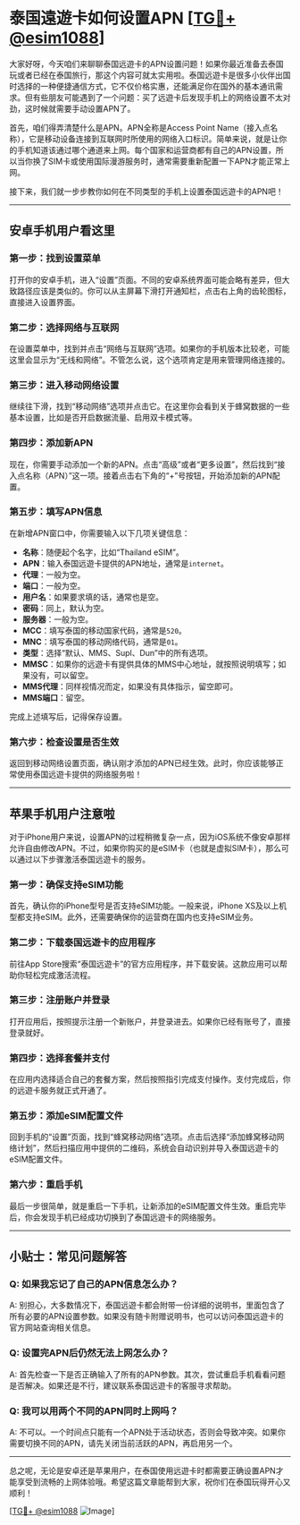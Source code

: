 # 泰国遠遊卡如何设置APN [[TG💪+ @esim1088](https://t.me/s/esim1088)]

大家好呀，今天咱们来聊聊泰国远遊卡的APN设置问题！如果你最近准备去泰国玩或者已经在泰国旅行，那这个内容可就太实用啦。泰国远遊卡是很多小伙伴出国时选择的一种便捷通信方式，它不仅价格实惠，还能满足你在国外的基本通讯需求。但有些朋友可能遇到了一个问题：买了远遊卡后发现手机上的网络设置不太对劲，这时候就需要手动设置APN了。

首先，咱们得弄清楚什么是APN。APN全称是Access Point Name（接入点名称），它是移动设备连接到互联网时所使用的网络入口标识。简单来说，就是让你的手机知道该通过哪个通道来上网。每个国家和运营商都有自己的APN设置，所以当你换了SIM卡或使用国际漫游服务时，通常需要重新配置一下APN才能正常上网。

接下来，我们就一步步教你如何在不同类型的手机上设置泰国远遊卡的APN吧！

---

## **安卓手机用户看这里**

### **第一步：找到设置菜单**
打开你的安卓手机，进入“设置”页面。不同的安卓系统界面可能会略有差异，但大致路径应该是类似的。你可以从主屏幕下滑打开通知栏，点击右上角的齿轮图标，直接进入设置界面。

### **第二步：选择网络与互联网**
在设置菜单中，找到并点击“网络与互联网”选项。如果你的手机版本比较老，可能这里会显示为“无线和网络”。不管怎么说，这个选项肯定是用来管理网络连接的。

### **第三步：进入移动网络设置**
继续往下滑，找到“移动网络”选项并点击它。在这里你会看到关于蜂窝数据的一些基本设置，比如是否开启数据流量、启用双卡模式等。

### **第四步：添加新APN**
现在，你需要手动添加一个新的APN。点击“高级”或者“更多设置”，然后找到“接入点名称（APN）”这一项。接着点击右下角的“+”号按钮，开始添加新的APN配置。

### **第五步：填写APN信息**
在新增APN窗口中，你需要输入以下几项关键信息：

- **名称**：随便起个名字，比如“Thailand eSIM”。
- **APN**：输入泰国远遊卡提供的APN地址，通常是`internet`。
- **代理**：一般为空。
- **端口**：一般为空。
- **用户名**：如果要求填的话，通常也是空。
- **密码**：同上，默认为空。
- **服务器**：一般为空。
- **MCC**：填写泰国的移动国家代码，通常是`520`。
- **MNC**：填写泰国的移动网络代码，通常是`01`。
- **类型**：选择“默认、MMS、Supl、Dun”中的所有选项。
- **MMSC**：如果你的远遊卡有提供具体的MMS中心地址，就按照说明填写；如果没有，可以留空。
- **MMS代理**：同样视情况而定，如果没有具体指示，留空即可。
- **MMS端口**：留空。

完成上述填写后，记得保存设置。

### **第六步：检查设置是否生效**
返回到移动网络设置页面，确认刚才添加的APN已经生效。此时，你应该能够正常使用泰国远遊卡提供的网络服务啦！

---

## **苹果手机用户注意啦**

对于iPhone用户来说，设置APN的过程稍微复杂一点，因为iOS系统不像安卓那样允许自由修改APN。不过，如果你购买的是eSIM卡（也就是虚拟SIM卡），那么可以通过以下步骤激活泰国远遊卡的服务。

### **第一步：确保支持eSIM功能**
首先，确认你的iPhone型号是否支持eSIM功能。一般来说，iPhone XS及以上机型都支持eSIM。此外，还需要确保你的运营商在国内也支持eSIM业务。

### **第二步：下载泰国远遊卡的应用程序**
前往App Store搜索“泰国远遊卡”的官方应用程序，并下载安装。这款应用可以帮助你轻松完成激活流程。

### **第三步：注册账户并登录**
打开应用后，按照提示注册一个新账户，并登录进去。如果你已经有账号了，直接登录就好。

### **第四步：选择套餐并支付**
在应用内选择适合自己的套餐方案，然后按照指引完成支付操作。支付完成后，你的远遊卡服务就正式开通了。

### **第五步：添加eSIM配置文件**
回到手机的“设置”页面，找到“蜂窝移动网络”选项。点击后选择“添加蜂窝移动网络计划”，然后扫描应用中提供的二维码，系统会自动识别并导入泰国远遊卡的eSIM配置文件。

### **第六步：重启手机**
最后一步很简单，就是重启一下手机，让新添加的eSIM配置文件生效。重启完毕后，你会发现手机已经成功切换到了泰国远遊卡的网络服务。

---

## **小贴士：常见问题解答**

### **Q: 如果我忘记了自己的APN信息怎么办？**
A: 别担心，大多数情况下，泰国远遊卡都会附带一份详细的说明书，里面包含了所有必要的APN设置参数。如果没有随卡附赠说明书，也可以访问泰国远遊卡的官方网站查询相关信息。

### **Q: 设置完APN后仍然无法上网怎么办？**
A: 首先检查一下是否正确输入了所有的APN参数。其次，尝试重启手机看看问题是否解决。如果还是不行，建议联系泰国远遊卡的客服寻求帮助。

### **Q: 我可以用两个不同的APN同时上网吗？**
A: 不可以。一个时间点只能有一个APN处于活动状态，否则会导致冲突。如果你需要切换不同的APN，请先关闭当前活跃的APN，再启用另一个。

---

总之呢，无论是安卓还是苹果用户，在泰国使用远遊卡时都需要正确设置APN才能享受到流畅的上网体验哦。希望这篇文章能帮到大家，祝你们在泰国玩得开心又顺利！

[[TG💪+ @esim1088](https://t.me/s/esim1088) ![Image](https://i.postimg.cc/4NQfJmqS/Snipaste-2025-05-13-00-14-12.png)]